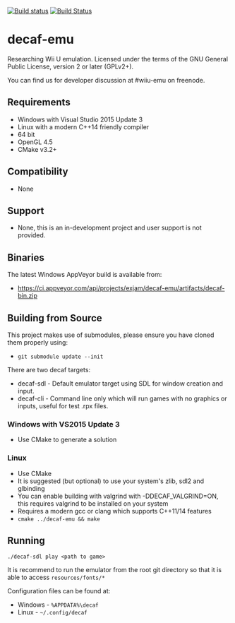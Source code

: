 [![Build status](https://ci.appveyor.com/api/projects/status/fbhhy0nf6nym9pcf?svg=true)](https://ci.appveyor.com/project/exjam/decaf-emu) [![Build Status](https://travis-ci.org/decaf-emu/decaf-emu.svg?branch=master)](https://travis-ci.org/decaf-emu/decaf-emu)

# decaf-emu
Researching Wii U emulation. Licensed under the terms of the GNU General Public License, version 2 or later (GPLv2+).

You can find us for developer discussion at #wiiu-emu on freenode.

## Requirements
- Windows with Visual Studio 2015 Update 3
- Linux with a modern C++14 friendly compiler
- 64 bit
- OpenGL 4.5
- CMake v3.2+

## Compatibility
- None

## Support
- None, this is an in-development project and user support is not provided.

## Binaries
The latest Windows AppVeyor build is available from:
- https://ci.appveyor.com/api/projects/exjam/decaf-emu/artifacts/decaf-bin.zip

## Building from Source

This project makes use of submodules, please ensure you have cloned them properly using:
- `git submodule update --init`

There are two decaf targets:
- decaf-sdl - Default emulator target using SDL for window creation and input.
- decaf-cli - Command line only which will run games with no graphics or inputs, useful for test .rpx files.

### Windows with VS2015 Update 3
- Use CMake to generate a solution

### Linux
- Use CMake 
- It is suggested (but optional) to use your system's zlib, sdl2 and glbinding
- You can enable building with valgrind with -DDECAF_VALGRIND=ON, this requires valgrind to be installed on your system
- Requires a modern gcc or clang which supports C++11/14 features
- `cmake ../decaf-emu && make`

## Running

`./decaf-sdl play <path to game>`

It is recommend to run the emulator from the root git directory so that it is able to access `resources/fonts/*`

Configuration files can be found at:
- Windows - `%APPDATA%\decaf`
- Linux - `~/.config/decaf`
